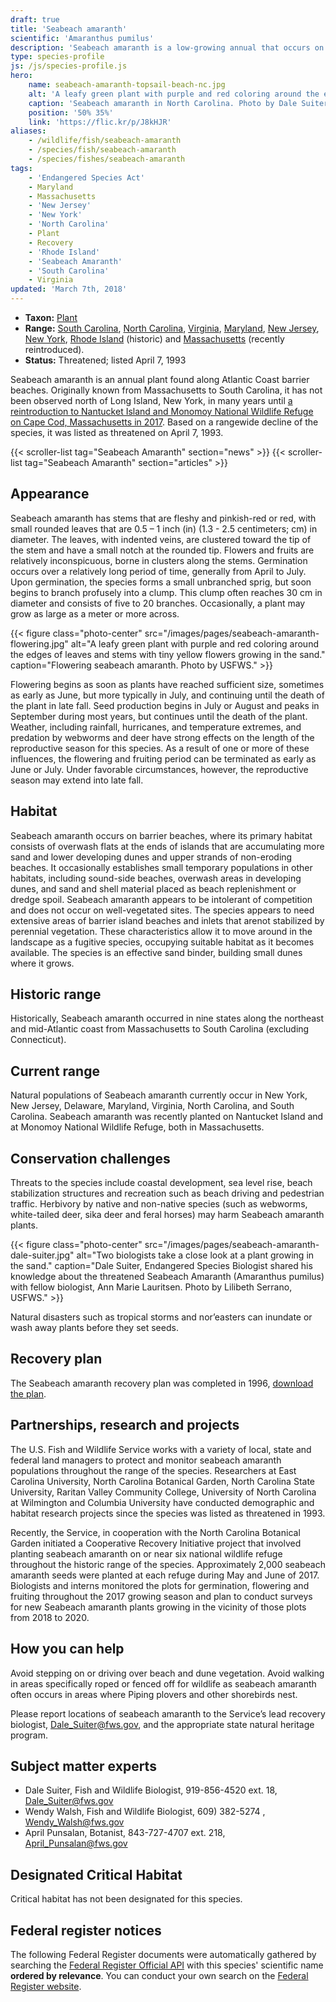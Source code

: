 ```yaml
---
draft: true
title: 'Seabeach amaranth'
scientific: 'Amaranthus pumilus'
description: 'Seabeach amaranth is a low-growing annual that occurs on sandy beaches from South Carolina to Massachusetts.  Threats to this species include sea level rise, habitat modification and recreational use of beaches.'
type: species-profile
js: /js/species-profile.js
hero:
    name: seabeach-amaranth-topsail-beach-nc.jpg
    alt: 'A leafy green plant with purple and red coloring around the edges of leaves and stems growing in the sand.'
    caption: 'Seabeach amaranth in North Carolina. Photo by Dale Suiter USFWS'
    position: '50% 35%'
    link: 'https://flic.kr/p/J8kHJR'
aliases:
    - /wildlife/fish/seabeach-amaranth
    - /species/fish/seabeach-amaranth
    - /species/fishes/seabeach-amaranth
tags:
    - 'Endangered Species Act'
    - Maryland
    - Massachusetts
    - 'New Jersey'
    - 'New York'
    - 'North Carolina'
    - Plant
    - Recovery
    - 'Rhode Island'
    - 'Seabeach Amaranth'
    - 'South Carolina'
    - Virginia
updated: 'March 7th, 2018'
---
```


- **Taxon:** [Plant](/wildlife/plants)
- **Range:** [South Carolina](/south-carolina), [North Carolina](/north-carolina), [Virginia](/tags/virginia), [Maryland](/tags/virginia), [New Jersey](/tags/new-jersey), [New York](/tags/new-york), [Rhode Island](/tags/rhode-island) (historic) and [Massachusetts](/massachusetts) (recently reintroduced).
- **Status:** Threatened; listed April 7, 1993

Seabeach amaranth is an annual plant found along Atlantic Coast barrier beaches.  Originally known from Massachusetts to South Carolina, it has not been observed north of Long Island, New York, in many years until [a reintroduction to Nantucket Island and Monomoy National Wildlife Refuge on Cape Cod, Massachusetts in 2017](/articles/from-massachusetts-to-south-carolina-recovering-seabeach-amaranth/).  Based on a rangewide decline of the species, it was listed as threatened on April 7, 1993. 

{{< scroller-list tag="Seabeach Amaranth" section="news" >}}
{{< scroller-list tag="Seabeach Amaranth" section="articles" >}}

## Appearance 

Seabeach amaranth has stems that are fleshy and pinkish-red or red, with small rounded leaves that are 0.5 – 1 inch (in) (1.3 - 2.5 centimeters; cm) in diameter. The leaves, with indented veins, are clustered toward the tip of the stem and have a small notch at the rounded tip. Flowers and fruits are relatively inconspicuous, borne in clusters along the stems. Germination occurs over a relatively long period of time, generally from April to July. Upon germination, the species forms a small unbranched sprig, but soon begins to branch profusely into a clump. This clump often reaches 30 cm in diameter and consists of five to 20 branches. Occasionally, a plant may grow as large as a meter or more across.

{{< figure class="photo-center" src="/images/pages/seabeach-amaranth-flowering.jpg" alt="A leafy green plant with purple and red coloring around the edges of leaves and stems with tiny yellow flowers growing in the sand." caption="Flowering seabeach amaranth. Photo by USFWS." >}}

Flowering begins as soon as plants have reached sufficient size, sometimes as early as June, but more typically in July, and continuing until the death of the plant in late fall. Seed production begins in July or August and peaks in September during most years, but continues until the death of the plant. Weather, including rainfall, hurricanes, and temperature extremes, and predation by webworms and deer have strong effects on the length of the reproductive season for this species. As a result of one or more of these influences, the flowering and fruiting period can be terminated as early as June or July. Under favorable circumstances, however, the reproductive season may extend into late fall.

## Habitat

Seabeach amaranth occurs on barrier beaches, where its primary habitat consists of overwash flats at the ends of islands that are accumulating more sand and lower developing dunes and upper strands of non-eroding beaches. It occasionally establishes small temporary populations in other habitats, including sound-side beaches, overwash areas in developing dunes, and sand and shell material placed as beach replenishment or dredge spoil. Seabeach amaranth appears to be intolerant of competition and does not occur on well-vegetated sites. The species appears to need extensive areas of barrier island beaches and inlets that arenot stabilized by perennial vegetation.  These characteristics allow it to move around in the landscape as a fugitive species, occupying suitable habitat as it becomes available.  The species is an effective sand binder, building small dunes where it grows.

## Historic range 

Historically, Seabeach amaranth occurred in nine states along the northeast and mid-Atlantic coast from Massachusetts to South Carolina (excluding Connecticut).

## Current range

Natural populations of Seabeach amaranth currently occur in New York, New Jersey, Delaware, Maryland, Virginia, North Carolina, and South Carolina.  Seabeach amaranth was recently planted on Nantucket Island and at Monomoy National Wildlife Refuge, both in Massachusetts.  

## Conservation challenges

Threats to the species include coastal development, sea level rise, beach stabilization structures and recreation such as beach driving  and pedestrian traffic.  Herbivory by native and non-native species (such as webworms, white-tailed deer, sika deer and feral horses) may harm Seabeach amaranth plants. 

{{< figure class="photo-center" src="/images/pages/seabeach-amaranth-dale-suiter.jpg" alt="Two biologists take a close look at a plant growing in the sand." caption="Dale Suiter, Endangered Species Biologist shared his knowledge about the threatened Seabeach Amaranth (Amaranthus pumilus) with fellow biologist, Ann Marie Lauritsen. Photo by Lilibeth Serrano, USFWS." >}}

Natural disasters such as tropical storms and nor’easters can inundate or wash away plants before they set seeds. 

## Recovery plan

The Seabeach amaranth recovery plan was completed in 1996, [download the plan](https://ecos.fws.gov/docs/recovery_plan/961112b.pdf).

## Partnerships, research and projects

The U.S. Fish and Wildlife Service works with a variety of local, state and federal land managers to protect and monitor seabeach amaranth populations throughout the range of the species.  Researchers at East Carolina University, North Carolina Botanical Garden, North Carolina State University, Raritan Valley Community College, University of North Carolina at Wilmington and Columbia University have conducted demographic and habitat research projects since the species was listed as threatened in 1993.

Recently, the Service, in cooperation with the North Carolina Botanical Garden  initiated a Cooperative Recovery Initiative project that involved planting seabeach amaranth on or near six national wildlife refuge throughout the historic range of the species. Approximately 2,000 seabeach amaranth seeds were planted at each refuge during May and June of 2017.  Biologists and interns monitored the plots for germination, flowering and fruiting throughout the 2017 growing season and plan to conduct surveys for new Seabeach amaranth plants growing in the vicinity of those plots from 2018 to 2020.  

## How you can help

Avoid stepping on or driving over beach and dune vegetation.  Avoid walking in areas specifically roped or fenced off for wildlife as seabeach amaranth often occurs in areas where Piping plovers and other shorebirds nest.

Please report locations of seabeach amaranth to the Service’s lead recovery biologist, [Dale_Suiter@fws.gov](mailto:Dale_Suiter@fws.gov), and the appropriate state natural heritage program.

## Subject matter experts 

  - Dale Suiter, Fish and Wildlife Biologist, 919-856-4520 ext. 18, [Dale_Suiter@fws.gov](mailto:Dale_Suiter@fws.gov?subject=Seabeach+amaranth)
  - Wendy Walsh, Fish and Wildlife Biologist, 609) 382-5274 , [Wendy_Walsh@fws.gov](mailto:Wendy_Walsh@fws.gov?subject=Seabeach+amaranth)
  - April Punsalan, Botanist, 843-727-4707 ext. 218, [April_Punsalan@fws.gov](mailto:April_Punsalan@fws.gov?subject=Seabeach+amaranth)

## Designated Critical Habitat 

Critical habitat has not been designated for this species.

## Federal register notices

The following Federal Register documents were automatically gathered by searching the [Federal Register Official API](https://www.federalregister.gov/blog/learn/developers) with this species' scientific name **ordered by relevance**. You can conduct your own search on the [Federal Register website](https://www.federalregister.gov/articles/search).
